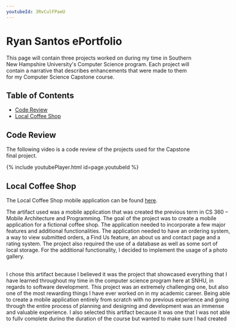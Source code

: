 ```yaml
---
youtubeId: 3RvCulFPaeU
---
```


# Ryan Santos ePortfolio

This page will contain three projects worked on during my time in Southern New Hampshire University's Computer Science program. Each project will contain a narrative that describes enhancements that were made to them for my Computer Science Capstone course. 

## Table of Contents

* [Code Review](https://santosryan.github.io#code-review)
* [Local Coffee Shop](https://santosryan.github.io#local-coffee-shop)

## Code Review

The following video is a code review of the projects used for the Capstone final project.

{% include youtubePlayer.html id=page.youtubeId %}

## Local Coffee Shop

The Local Coffee Shop mobile application can be found [here](https://github.com/santosryan/local-coffee-shop).

<div style="width: 600px; height: 300px; overflow-y: scroll;">
The artifact used was a mobile application that was created the previous term in CS 360 – Mobile Architecture and Programming. The goal of the project was to create a mobile application for a fictional coffee shop. The application needed to incorporate a few major features and additional functionalities. The application needed to have an ordering system, a way to view submitted orders, a Find Us feature, an about us and contact page and a rating system. The project also required the use of a database as well as some sort of local storage. For the additional functionality, I decided to implement the usage of a photo gallery.<br /><br /> 

I chose this artifact because I believed it was the project that showcased everything that I have learned throughout my time in the computer science program here at SNHU, in regards to software development. This project was an extremely challenging one, but also one of the most rewarding things I have ever worked on in my academic career. Being able to create a mobile application entirely from scratch with no previous experience and going through the entire process of planning and designing and development was an immense and valuable experience. I also selected this artifact because it was one that I was not able to fully complete during the duration of the course but wanted to make sure I had created a fully functional mobile application. My skills and abilities are showcased throughout this entire artifact, from using different data structures, to implementing databases, working slightly with security, and implementing features from other applications and websites. As stated previously, this was my first time developing a mobile application and being able to do so in 8 weeks shows my determination to succeed and strong work ethic. I was able to improve the artifact by completing the implementation of the cart and order tracking, cleaning up unneeded code, adding comments where I previously had none, and expanding on others to include more detailed information. I also removed imports and variables that were not used in the classes. With these enhancements I was able to meet the course objectives which included employing development techniques that are effective in addressing data storage, implementing functionality that achieves application design goals, and developing functional code that is guided by best practices. <br /><br />
	
While enhancing and modifying the artifact I did learn quite a bit. Through the code review I was able to see many flaws and mistakes in my work that I previously had made and was not able to see. I also found out that one of my weak points in software development is not leaving detailed comments, and it is something I need to improve on. I also learned that I should clean up unneeded code and variables as well as remove test routines that are no longer needed. Throughout my modification I found many instances of old code that I had used to test out functionality of certain things that I did not remove. The main challenge I faced was time management. I was unable to complete the enhancements that I made, when I originally created the artifact last term, and making sure I completed them in two weeks was a bit of a challenge. <br />
</div>
